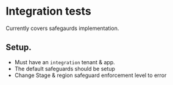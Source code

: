 # Integration tests

Currently covers safegaurds implementation.

## Setup.
* Must have an `integration` tenant & app.
* The default safeguards should be setup
* Change Stage & region safeguard enforcement level to error
